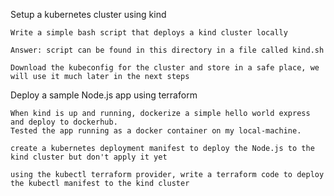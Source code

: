 Setup a kubernetes cluster using kind

    Write a simple bash script that deploys a kind cluster locally

    Answer: script can be found in this directory in a file called kind.sh

    Download the kubeconfig for the cluster and store in a safe place, we will use it much later in the next steps

Deploy a sample Node.js app using terraform

    When kind is up and running, dockerize a simple hello world express and deploy to dockerhub.
    Tested the app running as a docker container on my local-machine.
    
    create a kubernetes deployment manifest to deploy the Node.js to the kind cluster but don't apply it yet

    using the kubectl terraform provider, write a terraform code to deploy the kubectl manifest to the kind cluster
